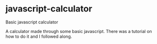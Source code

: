 # javascript-calculator
Basic javascript calculator

A calculator made through some basic javascript. There was a tutorial on how to do it and I followed along. 
